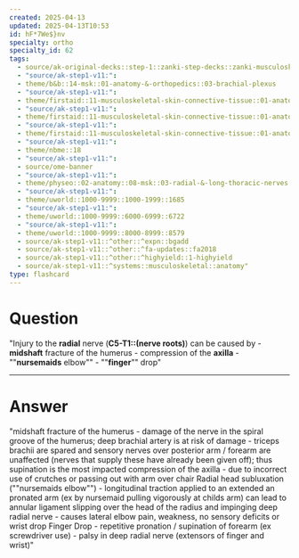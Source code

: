 ```yaml
---
created: 2025-04-13
updated: 2025-04-13T10:53
id: hF*7We$}nv
specialty: ortho
specialty_id: 62
tags:
  - source/ak-original-decks::step-1::zanki-step-decks::zanki-musculoskeletal::musculoskeletal-anatomy/physio-(nutricionado)
  - "source/ak-step1-v11:": 
  - theme/b&b::14-msk::01-anatomy-&-orthopedics::03-brachial-plexus
  - "source/ak-step1-v11:": 
  - theme/firstaid::11-musculoskeletal-skin-connective-tissue::01-anatomy-&-physiology::03-upper-extremity-nerves
  - "source/ak-step1-v11:": 
  - theme/firstaid::11-musculoskeletal-skin-connective-tissue::01-anatomy-&-physiology::03-upper-extremity-nerves::nerves::radial-nerve
  - "source/ak-step1-v11:": 
  - theme/firstaid::11-musculoskeletal-skin-connective-tissue::01-anatomy-&-physiology::04-brachial-plexus-lesions::06-radial-nerve-lesion-saturday-night-palsy
  - "source/ak-step1-v11:": 
  - theme/nbme::18
  - "source/ak-step1-v11:": 
  - source/ome-banner
  - "source/ak-step1-v11:": 
  - theme/physeo::02-anatomy::08-msk::03-radial-&-long-thoracic-nerves
  - "source/ak-step1-v11:": 
  - theme/uworld::1000-9999::1000-1999::1685
  - "source/ak-step1-v11:": 
  - theme/uworld::1000-9999::6000-6999::6722
  - "source/ak-step1-v11:": 
  - theme/uworld::1000-9999::8000-8999::8579
  - source/ak-step1-v11::^other::^expn::bgadd
  - source/ak-step1-v11::^other::^fa-updates::fa2018
  - source/ak-step1-v11::^other::^highyield::1-highyield
  - source/ak-step1-v11::^systems::musculoskeletal::anatomy"
type: flashcard
---
```


# Question
"Injury to the **radial** nerve (**C5-T1::(nerve roots)**) can be caused by - **midshaft** fracture of the humerus - compression of the **axilla** - ""**nursemaids** elbow""  - ""**finger**"" drop"

---

# Answer
"midshaft fracture of the humerus - damage of the nerve in the spiral groove of the humerus; deep brachial artery is at risk of damage  - triceps brachii are spared and sensory nerves over posterior arm / forearm are unaffected (nerves that supply these have already been given off); thus supination is the most impacted       compression of the axilla - due to incorrect use of crutches or passing out with arm over chair   Radial head subluxation (""nursemaids elbow"") - longitudinal traction applied to an extended an pronated arm (ex by nursemaid pulling vigorously at childs arm) can lead to annular ligament slipping over the head of the radius and impinging deep radial nerve - causes lateral elbow pain, weakness, no sensory deficits or wrist drop   Finger Drop - repetitive pronation / supination of forearm (ex screwdriver use) - palsy in deep radial nerve (extensors of finger and wrist)"